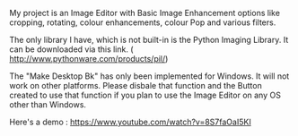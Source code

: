 My project is an Image Editor with Basic Image Enhancement options like cropping, rotating, 
colour enhancements, colour Pop and various filters.

The only library I have,  which is not built-in is the Python Imaging Library.
It can be downloaded via this link.
( http://www.pythonware.com/products/pil/)

The "Make Desktop Bk" has only been implemented for Windows. It will not work on other platforms.
Please disbale that function and the Button created to use that function if you plan to use
the Image Editor on any OS other than Windows.

Here's a demo : https://www.youtube.com/watch?v=8S7faOaI5KI
